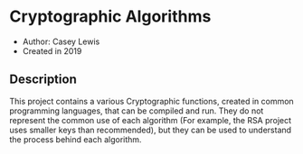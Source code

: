 # Cryptographic Algorithms
* Author: Casey Lewis
* Created in 2019

## Description
This project contains a various Cryptographic functions, created in
common programming languages, that can be compiled and run. They do
not represent the common use of each algorithm (For example, the RSA
project uses smaller keys than recommended), but they can be used to
understand the process behind each algorithm.
